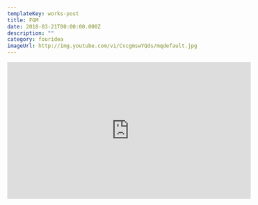 ```yaml
---
templateKey: works-post
title: FGM
date: 2018-03-21T00:00:00.000Z
description: ""
category: fouridea
imageUrl: http://img.youtube.com/vi/CvcgmswYQds/mqdefault.jpg
---
```

<iframe width="560" height="315" src="https://www.youtube.com/embed/CvcgmswYQds" frameBorder="0" allow="accelerometer; autoplay; encrypted-media; gyroscope; picture-in-picture" allowFullScreen></iframe>